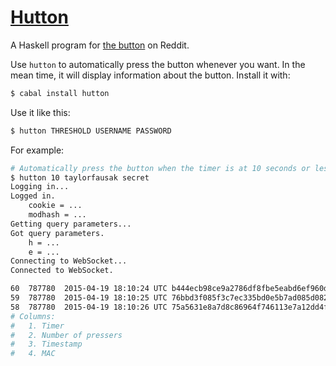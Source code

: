 # [Hutton][]

A Haskell program for [the button][] on Reddit.

Use `hutton` to automatically press the button whenever you want. In the mean
time, it will display information about the button. Install it with:

``` sh
$ cabal install hutton
```

Use it like this:

``` sh
$ hutton THRESHOLD USERNAME PASSWORD
```

For example:

``` sh
# Automatically press the button when the timer is at 10 seconds or less.
$ hutton 10 taylorfausak secret
Logging in...
Logged in.
    cookie = ...
    modhash = ...
Getting query parameters...
Got query parameters.
    h = ...
    e = ...
Connecting to WebSocket...
Connected to WebSocket.

60	787780	2015-04-19 18:10:24 UTC	b444ecb98ce9a2786df8fbe5eabd6ef960daaae9
59	787780	2015-04-19 18:10:25 UTC	76bbd3f085f3c7ec335bd0e5b7ad085d082ffcb5
58	787780	2015-04-19 18:10:26 UTC	75a5631e8a7d8c86964f746113e7a12dd4f9585e
# Columns:
#   1. Timer
#   2. Number of pressers
#   3. Timestamp
#   4. MAC
```

[hutton]: https://github.com/tfausak/hutton
[the button]: https://www.reddit.com/r/thebutton
